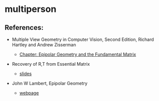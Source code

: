 # multiperson

## References:
 	
- Multiple View Geometry in Computer Vision, Second Edition, Richard Hartley and Andrew Zisserman
    - [Chapter: Epipolar Geometry and the Fundamental Matrix](https://www.robots.ox.ac.uk/~vgg/hzbook/hzbook2/HZepipolar.pdf)

- Recovery of R,T from Essential Matrix
    - [slides](https://inst.eecs.berkeley.edu/~ee290t/fa19/lectures/lecture10-3-decomposing-F-matrix-into-Rotation-and-Translation.pdf)

- John W Lambert, Epipolar Geometry
    - [webpage](https://johnwlambert.github.io/epipolar-geometry/)

